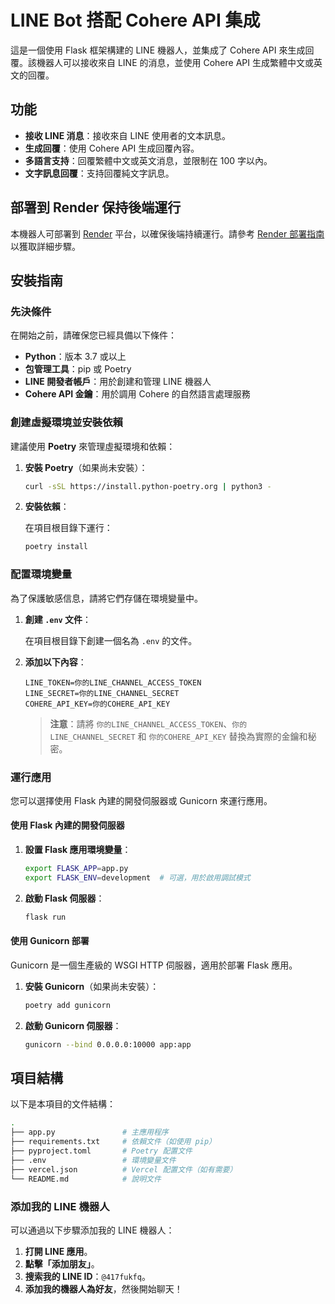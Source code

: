 # LINE Bot 搭配 Cohere API 集成

這是一個使用 Flask 框架構建的 LINE 機器人，並集成了 Cohere API 來生成回覆。該機器人可以接收來自 LINE 的消息，並使用 Cohere API 生成繁體中文或英文的回覆。

## 功能

- **接收 LINE 消息**：接收來自 LINE 使用者的文本訊息。
- **生成回覆**：使用 Cohere API 生成回覆內容。
- **多語言支持**：回覆繁體中文或英文消息，並限制在 100 字以內。
- **文字訊息回覆**：支持回覆純文字訊息。

## 部署到 Render 保持後端運行

本機器人可部署到 [Render](https://render.com/) 平台，以確保後端持續運行。請參考 [Render 部署指南](https://render.com/docs/deploy-flask) 以獲取詳細步驟。

## 安裝指南

### 先決條件

在開始之前，請確保您已經具備以下條件：

- **Python**：版本 3.7 或以上
- **包管理工具**：pip 或 Poetry
- **LINE 開發者帳戶**：用於創建和管理 LINE 機器人
- **Cohere API 金鑰**：用於調用 Cohere 的自然語言處理服務

### 創建虛擬環境並安裝依賴

建議使用 **Poetry** 來管理虛擬環境和依賴：

1. **安裝 Poetry**（如果尚未安裝）：

    ```bash
    curl -sSL https://install.python-poetry.org | python3 -
    ```

2. **安裝依賴**：

    在項目根目錄下運行：

    ```bash
    poetry install
    ```

### 配置環境變量

為了保護敏感信息，請將它們存儲在環境變量中。

1. **創建 `.env` 文件**：

    在項目根目錄下創建一個名為 `.env` 的文件。

2. **添加以下內容**：

    ```env
    LINE_TOKEN=你的LINE_CHANNEL_ACCESS_TOKEN
    LINE_SECRET=你的LINE_CHANNEL_SECRET
    COHERE_API_KEY=你的COHERE_API_KEY
    ```

    > **注意**：請將 `你的LINE_CHANNEL_ACCESS_TOKEN`、`你的LINE_CHANNEL_SECRET` 和 `你的COHERE_API_KEY` 替換為實際的金鑰和秘密。

### 運行應用

您可以選擇使用 Flask 內建的開發伺服器或 Gunicorn 來運行應用。

#### 使用 Flask 內建的開發伺服器

1. **設置 Flask 應用環境變量**：

    ```bash
    export FLASK_APP=app.py
    export FLASK_ENV=development  # 可選，用於啟用調試模式
    ```

2. **啟動 Flask 伺服器**：

    ```bash
    flask run
    ```

#### 使用 Gunicorn 部署

Gunicorn 是一個生產級的 WSGI HTTP 伺服器，適用於部署 Flask 應用。

1. **安裝 Gunicorn**（如果尚未安裝）：

    ```bash
    poetry add gunicorn
    ```

2. **啟動 Gunicorn 伺服器**：

    ```bash
    gunicorn --bind 0.0.0.0:10000 app:app
    ```

## 項目結構

以下是本項目的文件結構：

```bash
.
├── app.py               # 主應用程序
├── requirements.txt     # 依賴文件（如使用 pip）
├── pyproject.toml       # Poetry 配置文件
├── .env                 # 環境變量文件
├── vercel.json          # Vercel 配置文件（如有需要）
└── README.md            # 說明文件
```

### 添加我的 LINE 機器人

可以通過以下步驟添加我的 LINE 機器人：

1. **打開 LINE 應用**。
2. **點擊「添加朋友」**。
3. **搜索我的 LINE ID**：`@417fukfq`。
4. **添加我的機器人為好友**，然後開始聊天！
